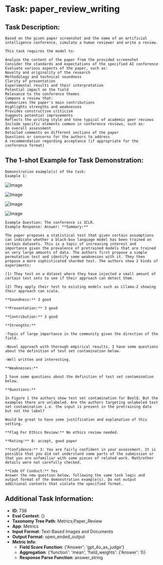 # Task: paper_review_writing

## Task Description:

```
Based on the given paper screenshot and the name of an artificial intelligence conference, simulate a human reviewer and write a review.

This task requires the model to:

Analyze the content of the paper from the provided screenshot
Consider the standards and expectations of the specified AI conference
Evaluate various aspects of the paper, such as:
Novelty and originality of the research
Methodology and technical soundness
Clarity of presentation
Experimental results and their interpretation
Potential impact on the field
Relevance to the conference themes
Compose a review that:
Summarizes the paper's main contributions
Highlights strengths and weaknesses
Provides constructive criticism
Suggests potential improvements
Reflects the writing style and tone typical of academic peer reviews
Include specific elements common in conference reviews, such as:
An overall assessment
Detailed comments on different sections of the paper
Questions or concerns for the authors to address
A recommendation regarding acceptance (if appropriate for the conference format)
```

## The 1-shot Example for Task Demonstration:

```
Demonstration example(s) of the task:
Example 1:
```

![Image](Screenshot_2024-09-08_at_16.53.38.png)

![Image](Screenshot_2024-09-08_at_16.53.50.png)

![Image](Screenshot_2024-09-08_at_16.54.12.png)

![Image](Screenshot_2024-09-08_at_16.54.31.png)

```
Example Question: The conference is ICLR.
Example Response: Answer: **Summary:**

The paper proposes a statistical test that given certain assumptions can indicate whether a black-box language model has been trained on certain datasets. This is a topic of increasing interest and importance given the prevalence of pretrained models that are trained on very large amounts of data. The authors first propose a simple permutation test and identify some weaknesses with it. They then propose a more sophisticated sharded test. The authors show 2 kinds of experiments:

(1) They test on a dataset where they have injected a small amount of certain test sets to see if their approach can detect them.

(2) They apply their test to existing models such as Lllama-2 showing their approach can scale.

**Soundness:** 3 good

**Presentation:** 3 good

**Contribution:** 3 good

**Strengths:**

-Topic of large importance in the community given the direction of the field.

-Novel approach with thorough empirical results. I have some questions about the definition of test set contamination below.

-Well written and interesting.

**Weaknesses:**

I have some questions about the definition of test set contamination below.

**Questions:**

In Figure 1 the authors show test set contamination for BoolQ. But the examples there are unlabeled. Are the authors targeting unlabeled test set contamination i.e. the input is present in the pretraining data but not the label?

Would be great to have some justification and explanation of this setting.

**Flag For Ethics Review:** No ethics review needed.

**Rating:** 8: accept, good paper

**Confidence:** 3: You are fairly confident in your assessment. It is possible that you did not understand some parts of the submission or that you are unfamiliar with some pieces of related work. Math/other details were not carefully checked.

**Code Of Conduct:** Yes
Answer the new question below, following the same task logic and output format of the demonstration example(s). Do not output additional contents that violate the specified format.
```

## Additional Task Information:

- **ID**: 738
- **Eval Context**: {}
- **Taxonomy Tree Path**: Metrics;Paper_Review
- **App**: Metrics
- **Input Format**: Text-Based Images and Documents
- **Output Format**: open_ended_output
- **Metric Info**:
  - **Field Score Function**: {'Answer': 'gpt_4o_as_judge'}
  - **Aggregation**: {'function': 'mean', 'field_weights': {'Answer': 1}}
  - **Response Parse Function**: answer_string
